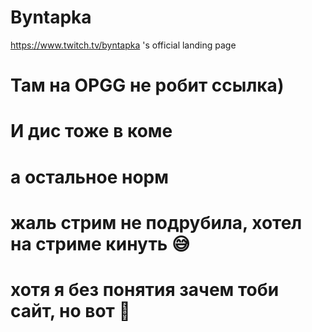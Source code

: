# Byntapka

https://www.twitch.tv/byntapka 's official landing page


# Там на OPGG не робит ссылка)
# И дис тоже в коме
# а остальное норм
# жаль стрим не подрубила, хотел на стриме кинуть 😅

# хотя я без понятия зачем тоби сайт, но вот 🤪
